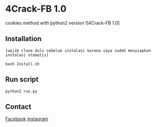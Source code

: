 # 4Crack-FB 1.0

cookies method with python2 version
![4Crack-FB 1.0]

## Installation
```
[wajib clone dulu sebelum instalasi karena saya sudah menyiapkan instalasi otomatis]

bash Install.sh

```

## Run script
```
python2 run.py
```

## Contact
[Facebook](https://www.facebook.com/fathur.246)
[Instagram](https://www.instagram.com/fathur.246)
